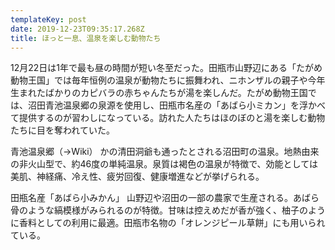 ```yaml
---
templateKey: post
date: 2019-12-23T09:35:17.268Z
title: ほっと一息、温泉を楽しむ動物たち
---
```

12月22日は1年で最も昼の時間が短い冬至だった。田瓶市山野辺にある「たがめ動物王国」では毎年恒例の温泉が動物たちに振舞われ、ニホンザルの親子や今年生まれたばかりのカピバラの赤ちゃんたちが湯を楽しんだ。たがめ動物王国では、沼田青池温泉郷の泉源を使用し、田瓶市名産の「あばら小ミカン」を浮かべて提供するのが習わしになっている。訪れた人たちはほのぼのと湯を楽しむ動物たちに目を奪われていた。


青池温泉郷（→Wiki）
かの清田洞爺も通ったとされる沼田町の温泉。地熱由来の非火山型で、約46度の単純温泉。泉質は褐色の温泉が特徴で、効能としては美肌、神経痛、冷え性、疲労回復、健康増進などが挙げられる。

田瓶名産「あばら小みかん」
山野辺や沼田の一部の農家で生産される。あばら骨のような縞模様がみられるのが特徴。甘味は控えめだが香が強く、柚子のように香料としての利用に最適。田瓶市名物の「オレンジピール草餅」にも用いられている。